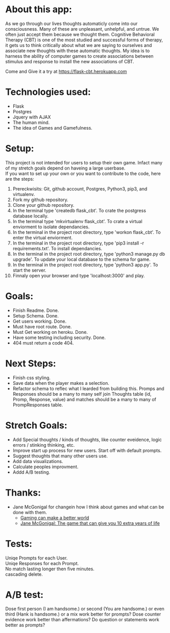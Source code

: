 # About this app:  
As we go through our lives thoughts automaticly come into our consciousness. Many of these are unpleasant, unhelpful, and untrue. We often just accept them because we thought them. Cognitive Behavioral Therapy (CBT) is one of the most studied and successful forms of therapy, it gets us to think critically about what we are saying to ourselves and associate new thoughts with these automatic thoughts.
My idea is to harness the ability of computer games to create associations between stimulus and response to install the new associations of CBT.

Come and Give it a try at https://flask-cbt.herokuapp.com

# Technologies used:  
* Flask  
* Postgres  
* Jquery with AJAX   
* The human mind.  
* The idea of Games and Gamefulness.

# Setup:
This project is not intended for users to setup their own game. Infact many of my stretch goals depend on haveing a large userbase.  
If you want to set up your own or you want to contribute to the code, here are the steps:  
1. Prereckwisits: Git, github account, Postgres, Python3, pip3, and virtualenv.  
2. Fork my github repository.  
3. Clone your github repository.  
4. In the terminal type 'createdb flask_cbt'. To crate the postgress database locally.  
5. In the terminal type 'mkvirtualenv flask_cbt'. To crate a virtual enviorment to isolate dependancies.  
6. In the terminal in the project root directory, type 'workon flask_cbt'. To enter the virtual enviorment.  
7. In the terminal in the project root directory, type 'pip3 install -r requirements.txt'. To install dependancies.  
8. In the terminal in the project root directory, type 'python3 manage.py db upgrade'. To update your local database to the schema for game.  
9. In the terminal in the project root directory, type 'python3 app.py'. To start the server.
10. Finnaly open your browser and type 'localhost:3000' and play.

# Goals:
* Finish Readme. Done.  
* Setup Schema. Done.  
* Get users working. Done.  
* Must have root route. Done.  
* Must Get working on heroku. Done.  
* Have some testing including security. Done.  
* 404 must return a code 404.  

# Next Steps:
* Finish css styling.  
* Save data when the player makes a selection.   
* Refactor schema to reflec what I learded from building this. Promps and Responses should be a many to many self join Thoughts table (id, Promp, Response, value) and matches should be a many to many of PrompResponses table.

# Stretch Goals:
* Add Special thoughts / kinds of thoughts, like counter eveidence, logic errors / stinking thinking, etc. 
* Improve start up process for new users. Start off with default prompts.
* Suggest thoughts that many other users use.
* Add data visualizations.
* Calculate peoples improvment.
* Addd A/B testing.

# Thanks:
* Jane McGonigal for changein how I think about games and what can be done with them.
	*  [Gaming can make a better world](https://www.ted.com/talks/jane_mcgonigal_gaming_can_make_a_better_world)  
	*  [Jane McGonigal: The game that can give you 10 extra years of life](https://www.ted.com/talks/jane_mcgonigal_the_game_that_can_give_you_10_extra_years_of_life)

# Tests:
Uniqe Prompts for each User.  
Uniqe Responses for each Prompt.  
No match lasting longer then five minutes.  
cascading delete.  

# A/B test:
Dose first person (I am handsome.) or second (You are handsome.) or even third (Hank is handsome.) or a mix work better for prompts?
Dose counter evidence work better than affermations?
Do question or statements work better as prompts?
